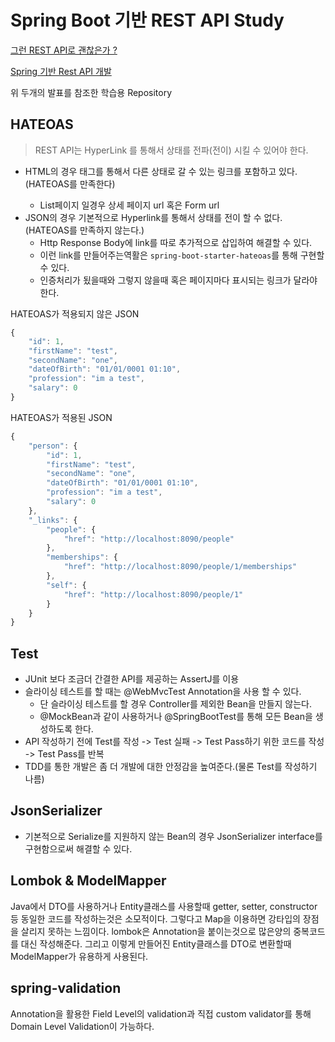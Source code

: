# Spring Boot 기반 REST API Study

[그런 REST API로 괜찮은가 ?](https://www.youtube.com/watch?v=RP_f5dMoHFc)

[Spring 기반 Rest API 개발](https://www.slideshare.net/whiteship/rest-api-development-with-spring?fbclid=IwAR0wnUarkLf73P4EZtPyA_ikKcuuG-cWDs6xDxcrlwfqLoLxtZmOJEYcA7c)

위 두개의 발표를 참조한 학습용 Repository 

## HATEOAS 

> REST API는 HyperLink 를 통해서 상태를 전파(전이) 시킬 수 있어야 한다.

* HTML의 경우 <a>태그를 통해서 다른 상태로 갈 수 있는 링크를 포함하고 있다. (HATEOAS를 만족한다)
    * List페이지 일경우 상세 페이지 url 혹은 Form url 
* JSON의 경우 기본적으로 Hyperlink를 통해서 상태를 전이 할 수 없다.(HATEOAS를 만족하지 않는다.)
    * Http Response Body에 link를 따로 추가적으로 삽입하여 해결할 수 있다. 
    * 이런 link를 만들어주는역활은 `spring-boot-starter-hateoas`를 통해 구현할 수 있다. 
    * 인증처리가 됬을때와 그렇지 않을때 혹은 페이지마다 표시되는 링크가 달라야 한다. 
    
HATEOAS가 적용되지 않은 JSON
```javascript
{
    "id": 1,
    "firstName": "test",
    "secondName": "one",
    "dateOfBirth": "01/01/0001 01:10",
    "profession": "im a test",
    "salary": 0
}
```

HATEOAS가 적용된 JSON
```javascript
{
	"person": {
		"id": 1,
		"firstName": "test",
		"secondName": "one",
		"dateOfBirth": "01/01/0001 01:10",
		"profession": "im a test",
		"salary": 0
	},
	"_links": {
		"people": {
			"href": "http://localhost:8090/people"
		},
		"memberships": {
			"href": "http://localhost:8090/people/1/memberships"
		},
		"self": {
			"href": "http://localhost:8090/people/1"
		}
	}
}
```


## Test 
* JUnit 보다 조금더 간결한 API를 제공하는 AssertJ를 이용
* 슬라이싱 테스트를 할 때는 @WebMvcTest Annotation을 사용 할 수 있다. 
    * 단 슬라이싱 테스트를 할 경우 Controller를 제외한 Bean을 만들지 않는다. 
    * @MockBean과 같이 사용하거나 @SpringBootTest를 통해 모든 Bean을 생성하도록 한다. 
* API 작성하기 전에 Test를 작성 -> Test 실패 -> Test Pass하기 위한 코드를 작성 -> Test Pass를 반복 
* TDD를 통한 개발은 좀 더 개발에 대한 안정감을 높여준다.(물론 Test를 작성하기 나름)

## JsonSerializer 
* 기본적으로 Serialize를 지원하지 않는 Bean의 경우 JsonSerializer interface를 구현함으로써 해결할 수 있다.

## Lombok & ModelMapper
Java에서 DTO를 사용하거나 Entity클래스를 사용할때 getter, setter, constructor등 동일한 코드를 작성하는것은 소모적이다. 
그렇다고 Map을 이용하면 강타입의 장점을 살리지 못하는 느낌이다. 
lombok은 Annotation을 붙이는것으로 많은양의 중복코드를 대신 작성해준다. 
그리고 이렇게 만들어진 Entity클래스를 DTO로 변환할때 ModelMapper가 유용하게 사용된다. 

## spring-validation 
Annotation을 활용한 Field Level의 validation과 직접 custom validator를 통해 Domain Level Validation이 가능하다. 

